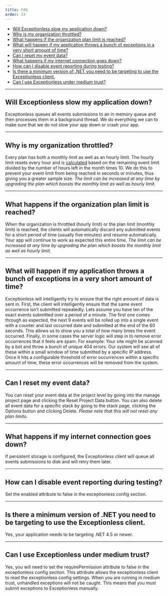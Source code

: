 ```yaml
---
title: FAQ
order: 13
---
```

- [Will Exceptionless slow my application down?](#will-exceptionless-slow-my-application-down)
- [Why is my organization throttled?](#why-is-my-organization-throttled)
- [What happens if the organization plan limit is reached?](#what-happens-if-the-organization-plan-limit-is-reached)
- [What will happen if my application throws a bunch of exceptions in a very short amount of time?](#what-will-happen-if-my-application-throws-a-bunch-of-exceptions-in-a-very-short-amount-of-time)
- [Can I reset my event data?](#can-i-reset-my-event-data)
- [What happens if my internet connection goes down?](#what-happens-if-my-internet-connection-goes-down)
- [How can I disable event reporting during testing?](#how-can-i-disable-event-reporting-during-testing)
- [Is there a minimum version of .NET you need to be targeting to use the Exceptionless client.](#is-there-a-minimum-version-of-net-you-need-to-be-targeting-to-use-the-exceptionless-client)
- [Can I use Exceptionless under medium trust?](#can-i-use-exceptionless-under-medium-trust)

***

## Will Exceptionless slow my application down?

Exceptionless queues all events submissions to an in memory queue and then processes them in a background thread. We do everything we can to make sure that we do not slow your app down or crash your app.

***

## Why is my organization throttled?

Every plan has both a monthly limit as well as an hourly limit. The hourly limit resets every hour and is [calculated](https://github.com/exceptionless/Exceptionless/blob/master/src/Exceptionless.Core/Extensions/OrganizationExtensions.cs#L51-L65) based on the remaining event limit divided by the number of hours left in the month times 10. We do this to prevent your event limit from being reached in seconds or minutes, thus giving you a greater sample size. _The limit can be increased at any time by upgrading the plan which boosts the monthly limit as well as hourly limit._

***

## What happens if the organization plan limit is reached?

When the organization is throttled (hourly limit) or the plan limit (monthly limit) is reached, the clients will automatically discard any submitted events for a short period of time (usually five minutes) and resume automatically. Your app will continue to work as expected this entire time. _The limit can be increased at any time by upgrading the plan which boosts the monthly limit as well as hourly limit._

***

## What will happen if my application throws a bunch of exceptions in a very short amount of time?

Exceptionless will intelligently try to ensure that the right amount of data is sent in. First, the client will intelligently ensure that the same event occurrence isn’t submitted repeatedly. Lets assume you have ten of the exact events submitted over a period of a minute. The first one comes through as expected, the next 9 events will be rolled up into a single event with a counter and last occurred date and submitted at the end of the 60 seconds. This allows us to show you a total of how many times the event occurred. Finally, in some cases the server logic will step in to remove error occurrences that it feels are spam. For example: Your site might be scanned by a bot and throw a bunch of unique 404 errors. Our system will see all of these within a small window of time submitted by a specific IP address. Once it hits a configurable threshold of error occurrences within a specific amount of time, these error occurrences will be removed from the system.

***

## Can I reset my event data?

You can reset your event data at the project level by going into the manage project page and clicking the Reset Project Data button. You can also delete all event data for a specific stack by going to the stack page, clicking the Options button and clicking Delete. _Please note that this will not reset any plan limits._

***

## What happens if my internet connection goes down?

If persistent storage is configured, the Exceptionless client will queue all events submissions to disk and will retry them later.

***

## How can I disable event reporting during testing?

Set the enabled attribute to false in the exceptionless config section.

***

## Is there a minimum version of .NET you need to be targeting to use the Exceptionless client.

Yes, your application needs to be targeting .NET 4.5 or newer.

***

## Can I use Exceptionless under medium trust?

Yes, you will need to set the requirePermission attribute to false in the exceptionless config section. This attribute allows the exceptionless client to read the exceptionless config settings. When you are running in medium trust, unhandled exceptions will not be caught. This means that you must submit exceptions to Exceptionless manually.